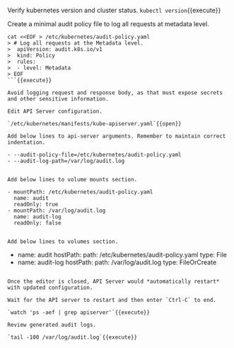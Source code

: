 

Verify kubernetes version and cluster status.
`kubectl version`{{execute}}

Create a minimal audit policy file to log all requests at metadata level.

```
cat <<EOF > /etc/kubernetes/audit-policy.yaml
> # Log all requests at the Metadata level.
>  apiVersion: audit.k8s.io/v1
>  kind: Policy
>  rules:
>  - level: Metadata
> EOF
```{{execute}}

Avoid logging request and response body, as that must expose secrets and other sensitive information. 

Edit API Server configuration.

`/etc/kubernetes/manifests/kube-apiserver.yaml`{{open}}

Add below lines to api-server arguments. Remember to maintain correct indentation.

```
    - --audit-policy-file=/etc/kubernetes/audit-policy.yaml
    - --audit-log-path=/var/log/audit.log
```{{copy}}

Add below lines to volume mounts section.

```
    - mountPath: /etc/kubernetes/audit-policy.yaml
      name: audit
      readOnly: true
    - mountPath: /var/log/audit.log
      name: audit-log
      readOnly: false
```{{copy}}

Add below lines to volumes section.

```
  - name: audit
    hostPath:
      path: /etc/kubernetes/audit-policy.yaml
      type: File
  - name: audit-log
    hostPath:
      path: /var/log/audit.log
      type: FileOrCreate
```{{copy}}

Once the editor is closed, API Server would *automatically restart* with updated configuration. 

Wait for the API server to restart and then enter `Ctrl-C` to end.

`watch 'ps -aef | grep apiserver'`{{execute}}

Review generated audit logs.

`tail -100 /var/log/audit.log`{{execute}}
